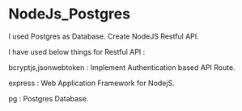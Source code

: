 # NodeJs_Postgres

I used Postgres as Database.
Create NodeJS Restful API.

I have used below things for Restful API : 

bcryptjs,jsonwebtoken : Implement Authentication based API Route.

express : Web Application Framework for NodejS.

pg : Postgres Database.
